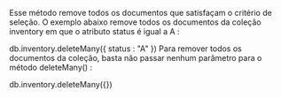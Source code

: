 Esse método remove todos os documentos que satisfaçam o critério de seleção.
O exemplo abaixo remove todos os documentos da coleção inventory em que o atributo status é igual a A :

db.inventory.deleteMany({ status : "A" })
Para remover todos os documentos da coleção, basta não passar nenhum parâmetro para o método deleteMany() :

db.inventory.deleteMany({})
